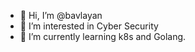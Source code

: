 - 👋 Hi, I’m @bavlayan
- 👀 I’m interested in Cyber Security
- 🌱 I’m currently learning k8s and Golang.

<br>

